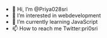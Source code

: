 - 👋 Hi, I’m @Priya028sri
- 👀 I’m interested in webdevelopment
- 🌱 I’m currently learning JavaScript
- 📫 How to reach me Twitter:pri0sri

<!---
Priya028sri/Priya028sri is a ✨ special ✨ repository because its `README.md` (this file) appears on your GitHub profile.
You can click the Preview link to take a look at your changes.
--->
